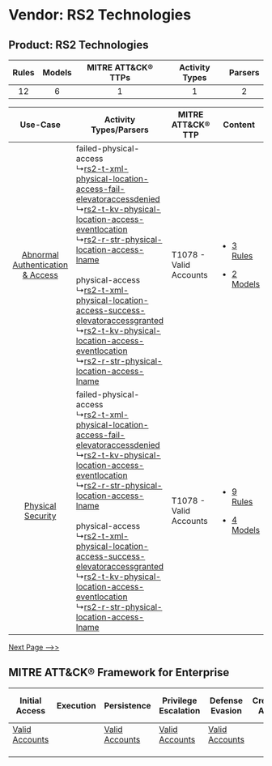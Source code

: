 Vendor: RS2 Technologies
========================
Product: RS2 Technologies
-------------------------
| Rules | Models | MITRE ATT&CK® TTPs | Activity Types | Parsers |
|:-----:|:------:|:------------------:|:--------------:|:-------:|
|  12   |   6    |         1          |       1        |    2    |

|    Use-Case    | Activity Types/Parsers    | MITRE ATT&CK® TTP          | Content    |
|:----:| ---- | ---- | ---- |
| [Abnormal Authentication & Access](../../../UseCases/uc_abnormal_authentication_&_access.md) |  failed-physical-access<br> ↳[rs2-t-xml-physical-location-access-fail-elevatoraccessdenied](Ps/pC_rs2txmlphysicallocationaccessfailelevatoraccessdenied.md)<br> ↳[rs2-t-kv-physical-location-access-eventlocation](Ps/pC_rs2tkvphysicallocationaccesseventlocation.md)<br> ↳[rs2-r-str-physical-location-access-lname](Ps/pC_rs2rstrphysicallocationaccesslname.md)<br><br> physical-access<br> ↳[rs2-t-xml-physical-location-access-success-elevatoraccessgranted](Ps/pC_rs2txmlphysicallocationaccesssuccesselevatoraccessgranted.md)<br> ↳[rs2-t-kv-physical-location-access-eventlocation](Ps/pC_rs2tkvphysicallocationaccesseventlocation.md)<br> ↳[rs2-r-str-physical-location-access-lname](Ps/pC_rs2rstrphysicallocationaccesslname.md)<br> | T1078 - Valid Accounts<br> | [<ul><li>3 Rules</li></ul><ul><li>2 Models</li></ul>](RM/r_m_rs2_technologies_rs2_technologies_Abnormal_Authentication_&_Access.md) |
|    [Physical Security](../../../UseCases/uc_physical_security.md)    |  failed-physical-access<br> ↳[rs2-t-xml-physical-location-access-fail-elevatoraccessdenied](Ps/pC_rs2txmlphysicallocationaccessfailelevatoraccessdenied.md)<br> ↳[rs2-t-kv-physical-location-access-eventlocation](Ps/pC_rs2tkvphysicallocationaccesseventlocation.md)<br> ↳[rs2-r-str-physical-location-access-lname](Ps/pC_rs2rstrphysicallocationaccesslname.md)<br><br> physical-access<br> ↳[rs2-t-xml-physical-location-access-success-elevatoraccessgranted](Ps/pC_rs2txmlphysicallocationaccesssuccesselevatoraccessgranted.md)<br> ↳[rs2-t-kv-physical-location-access-eventlocation](Ps/pC_rs2tkvphysicallocationaccesseventlocation.md)<br> ↳[rs2-r-str-physical-location-access-lname](Ps/pC_rs2rstrphysicallocationaccesslname.md)<br> | T1078 - Valid Accounts<br> | [<ul><li>9 Rules</li></ul><ul><li>4 Models</li></ul>](RM/r_m_rs2_technologies_rs2_technologies_Physical_Security.md)    |
[Next Page -->>](2_ds_rs2_technologies_rs2_technologies.md)

MITRE ATT&CK® Framework for Enterprise
--------------------------------------
| Initial Access                                                      | Execution | Persistence                                                         | Privilege Escalation                                                | Defense Evasion                                                     | Credential Access | Discovery | Lateral Movement | Collection | Command and Control | Exfiltration | Impact |
| ------------------------------------------------------------------- | --------- | ------------------------------------------------------------------- | ------------------------------------------------------------------- | ------------------------------------------------------------------- | ----------------- | --------- | ---------------- | ---------- | ------------------- | ------------ | ------ |
| [Valid Accounts](https://attack.mitre.org/techniques/T1078)<br><br> |           | [Valid Accounts](https://attack.mitre.org/techniques/T1078)<br><br> | [Valid Accounts](https://attack.mitre.org/techniques/T1078)<br><br> | [Valid Accounts](https://attack.mitre.org/techniques/T1078)<br><br> |                   |           |                  |            |                     |              |        |